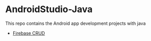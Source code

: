 # AndroidStudio-Java
This repo contains the Android app development projects with java

- [Firebase CRUD](https://github.com/Tidings-SP/AndroidStudio-Java/tree/main/App-With-Firebase)
